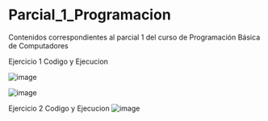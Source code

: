 # Parcial_1_Programacion
Contenidos correspondientes al parcial 1 del curso de Programación Básica de Computadores

Ejercicio 1
Codigo y Ejecucion

![image](https://github.com/user-attachments/assets/144dd78a-e109-49d3-b65f-e29eda55b071)

![image](https://github.com/user-attachments/assets/02332a2d-040c-4781-81ba-30d38c73998f)


Ejercicio 2
Codigo y Ejecucion
![image](https://github.com/user-attachments/assets/a8d22618-8c3c-42a4-ac47-74260a348064)
